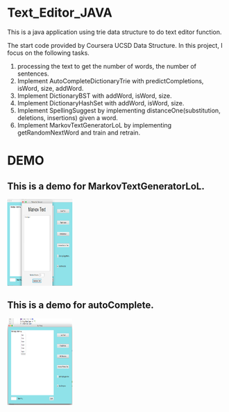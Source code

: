 # Text_Editor_JAVA
This is a java application using trie data structure to do text editor function.

The start code provided by Coursera UCSD Data Structure.
In this project, I focus on the following tasks.

1. processing the text to get the number of words, the number of sentences.
2. Implement AutoCompleteDictionaryTrie with predictCompletions, isWord, size, addWord.
3. Implement DictionaryBST with addWord, isWord, size.
4. Implement DictionaryHashSet with addWord, isWord, size.
5. Implement SpellingSuggest by implementing distanceOne(substitution, deletions, insertions) given a word.
6. Implement MarkovTextGeneratorLoL by implementing getRandomNextWord and train and retrain.

# DEMO

## This is a demo for MarkovTextGeneratorLoL.
<img src="demo_MarkovGeneratingText.png" width="150" height="200"/><br>

## This is a demo for autoComplete.
<img src="demo_autoComplete.png" width="150" height="200"/><br>
